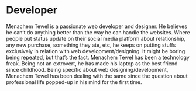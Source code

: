 # Developer
Menachem  Tewel  is a passionate web developer and designer.  He believes he can’t do anything better than the way he can handle the websites. Where people put status update on their social media platform about relationship, any new purchase, something they ate, etc, he keeps on putting stuffs exclusively in relation with web development/designing. It might be boring being repeated, but that’s the fact. Menachem  Tewel  has been a technology freak. Being not an extrovert, he has made his laptop as the best friend since childhood. Being specific about web designing/development, Menachem  Tewel  has been dealing with the same since the question about professional life popped-up in his mind for the first time. 

